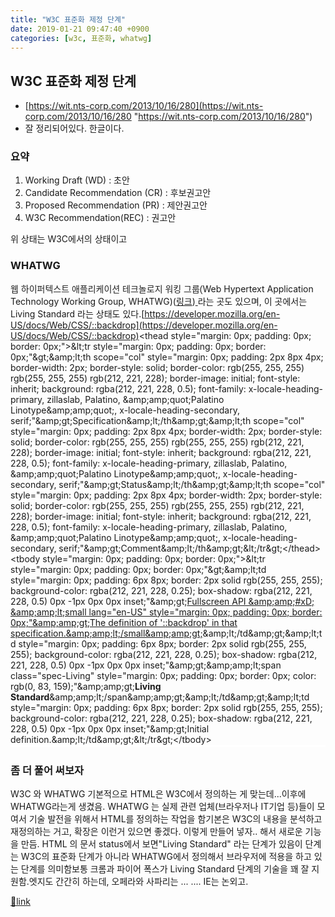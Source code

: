 ```yaml
---
title: "W3C 표준화 제정 단계"
date: 2019-01-21 09:47:40 +0900
categories: [w3c, 표준화, whatwg]
---
```


W3C 표준화 제정 단계
-------------

- [https://wit.nts-corp.com/2013/10/16/280](https://wit.nts-corp.com/2013/10/16/280 "https://wit.nts-corp.com/2013/10/16/280")
- 잘 정리되어있다. 한글이다.


### 요약

1. Working Draft (WD) : 초안
2. Candidate Recommendation (CR) : 후보권고안
3. Proposed Recommendation (PR) : 제안권고안
4. W3C Recommendation(REC) : 권고안

위 상태는 W3C에서의 상태이고  
  
### WHATWG 

<font color="#222222" face="sans-serif">웹 하이퍼텍스트 애플리케이션 테크놀로지 워킹 그룹(</font>Web Hypertext Application Technology Working Group, WHATWG)([링크](https://whatwg.org/ "링크"))[ ](https://html.spec.whatwg.org/ "whatwg ")라는 곳도 있으며, 이 곳에서는 Living Standard 라는 상태도 있다.[https://developer.mozilla.org/en-US/docs/Web/CSS/::backdrop](https://developer.mozilla.org/en-US/docs/Web/CSS/::backdrop)<table class="standard-table" style="margin: 0px 0px 24px; padding: 0px; border: 2px solid rgb(255, 255, 255); width: 569px; max-width: 100%; color: rgb(51, 51, 51); font-family: Arial, x-locale-body, sans-serif; font-size: 16px; letter-spacing: -0.04448px; background-color: rgb(255, 255, 255);">&lt;thead style="margin: 0px; padding: 0px; border: 0px;"&gt;&amp;lt;tr style="margin: 0px; padding: 0px; border: 0px;"&amp;gt;&amp;amp;lt;th scope="col" style="margin: 0px; padding: 2px 8px 4px; border-width: 2px; border-style: solid; border-color: rgb(255, 255, 255) rgb(255, 255, 255) rgb(212, 221, 228); border-image: initial; font-style: inherit; background: rgba(212, 221, 228, 0.5); font-family: x-locale-heading-primary, zillaslab, Palatino, &amp;amp;amp;quot;Palatino Linotype&amp;amp;amp;quot;, x-locale-heading-secondary, serif;"&amp;amp;gt;Specification&amp;amp;lt;/th&amp;amp;gt;&amp;amp;lt;th scope="col" style="margin: 0px; padding: 2px 8px 4px; border-width: 2px; border-style: solid; border-color: rgb(255, 255, 255) rgb(255, 255, 255) rgb(212, 221, 228); border-image: initial; font-style: inherit; background: rgba(212, 221, 228, 0.5); font-family: x-locale-heading-primary, zillaslab, Palatino, &amp;amp;amp;quot;Palatino Linotype&amp;amp;amp;quot;, x-locale-heading-secondary, serif;"&amp;amp;gt;Status&amp;amp;lt;/th&amp;amp;gt;&amp;amp;lt;th scope="col" style="margin: 0px; padding: 2px 8px 4px; border-width: 2px; border-style: solid; border-color: rgb(255, 255, 255) rgb(255, 255, 255) rgb(212, 221, 228); border-image: initial; font-style: inherit; background: rgba(212, 221, 228, 0.5); font-family: x-locale-heading-primary, zillaslab, Palatino, &amp;amp;amp;quot;Palatino Linotype&amp;amp;amp;quot;, x-locale-heading-secondary, serif;"&amp;amp;gt;Comment&amp;amp;lt;/th&amp;amp;gt;&amp;lt;/tr&amp;gt;&lt;/thead&gt;&lt;tbody style="margin: 0px; padding: 0px; border: 0px;"&gt;&amp;lt;tr style="margin: 0px; padding: 0px; border: 0px;"&amp;gt;&amp;amp;lt;td style="margin: 0px; padding: 6px 8px; border: 2px solid rgb(255, 255, 255); background-color: rgba(212, 221, 228, 0.25); box-shadow: rgba(212, 221, 228, 0.5) 0px -1px 0px 0px inset;"&amp;amp;gt;[Fullscreen API  &amp;amp;amp;#xD;
&amp;amp;amp;lt;small lang="en-US" style="margin: 0px; padding: 0px; border: 0px;"&amp;amp;amp;gt;The definition of '::backdrop' in that specification.&amp;amp;amp;lt;/small&amp;amp;amp;gt;](https://fullscreen.spec.whatwg.org/#::backdrop-pseudo-element)&amp;amp;lt;/td&amp;amp;gt;&amp;amp;lt;td style="margin: 0px; padding: 6px 8px; border: 2px solid rgb(255, 255, 255); background-color: rgba(212, 221, 228, 0.25); box-shadow: rgba(212, 221, 228, 0.5) 0px -1px 0px 0px inset;"&amp;amp;gt;&amp;amp;amp;lt;span class="spec-Living" style="margin: 0px; padding: 0px; border: 0px; color: rgb(0, 83, 159);"&amp;amp;amp;gt;**Living Standard**&amp;amp;amp;lt;/span&amp;amp;amp;gt;&amp;amp;lt;/td&amp;amp;gt;&amp;amp;lt;td style="margin: 0px; padding: 6px 8px; border: 2px solid rgb(255, 255, 255); background-color: rgba(212, 221, 228, 0.25); box-shadow: rgba(212, 221, 228, 0.5) 0px -1px 0px 0px inset;"&amp;amp;gt;Initial definition.&amp;amp;lt;/td&amp;amp;gt;&amp;lt;/tr&amp;gt;&lt;/tbody&gt;</table>  
### 좀 더 풀어 써보자

W3C 와 WHATWG  &#xD;
기본적으로 HTML은 W3C에서 정의하는 게 맞는데...이후에 WHATWG라는게 생겼음.  &#xD;
WHATWG 는 실제 관련 업체(브라우저나 IT기업 등)들이 모여서 기술 발전을 위해서 HTML를 정의하는 작업을 함기본은 W3C의 내용을 분석하고 재정의하는 거고, 확장은 이런거 있으면 좋겠다. 이렇게 만들어 넣자.. 해서 새로운 기능을 만듬.  &#xD;
HTML 의 문서 status에서 보면"Living Standard" 라는 단계가 있음이 단계는 W3C의 표준화 단계가 아니라 WHATWG에서 정의해서 브라우저에 적용을 하고 있는 단계를 의미함보통 크롬과 파이어 폭스가 Living Standard 단계의 기술을 꽤 잘 지원함.엣지도 간간히 하는데, 오페라와 사파리는 ... .... IE는 논외고.  &#xD;
  



[🔗link](http://www.mins01.com/mh/tech/read/1250)